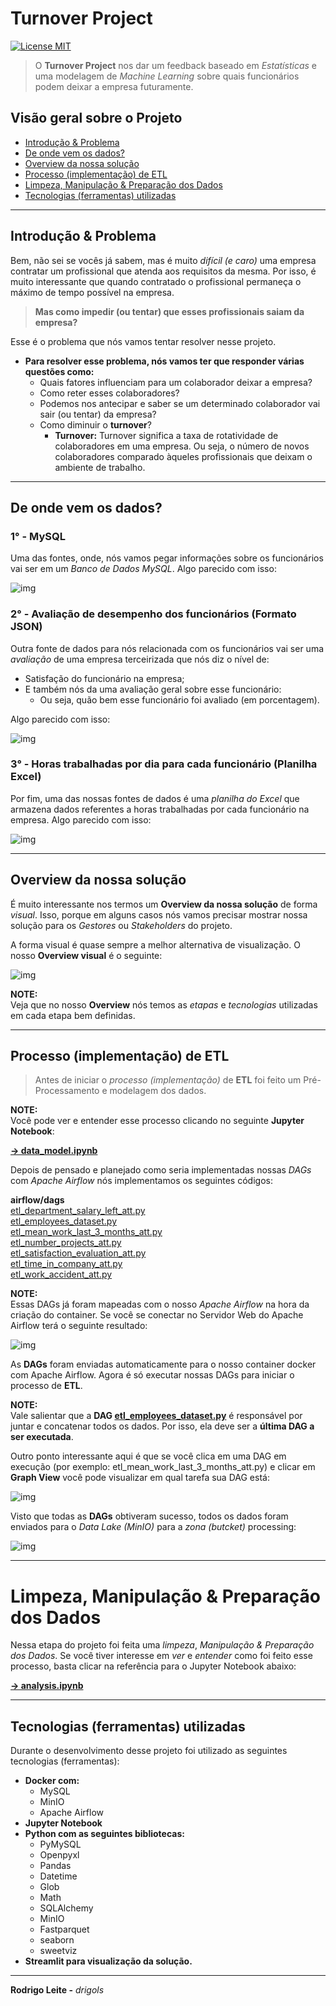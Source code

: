 # Turnover Project

[![License MIT](res/license-MIT-blue.svg)](LICENSE.md)

> O **Turnover Project** nos dar um feedback baseado em *Estatísticas* e uma modelagem de *Machine Learning* sobre quais funcionários podem deixar a empresa futuramente.

## Visão geral sobre o Projeto

 - [Introdução & Problema](#intro-problem)
 - [De onde vem os dados?](#data-source)
 - [Overview da nossa solução](#overview)
 - [Processo (implementação) de ETL](#etl-process)
 - [Limpeza, Manipulação & Preparação dos Dados](#clean-prepare)
 - [Tecnologias (ferramentas) utilizadas](#tech)

---

<div id="intro-problem"></div>

## Introdução & Problema

Bem, não sei se vocês já sabem, mas é muito *difícil (e caro)* uma empresa contratar um profissional que atenda aos requisitos da mesma. Por isso, é muito interessante que quando contratado o profissional permaneça o máximo de tempo possível na empresa.

> **Mas como impedir (ou tentar) que esses profissionais saiam da empresa?**

Esse é o problema que nós vamos tentar resolver nesse projeto.

 - **Para resolver esse problema, nós vamos ter que responder várias questões como:**
   - Quais fatores influenciam para um colaborador deixar a empresa?
   - Como reter esses colaboradores?
   - Podemos nos antecipar e saber se um determinado colaborador vai sair (ou tentar) da empresa?
   - Como diminuir o **turnover**?
     - **Turnover:** Turnover significa a taxa de rotatividade de colaboradores em uma empresa. Ou seja, o número de novos colaboradores comparado àqueles profissionais que deixam o ambiente de trabalho.

---

<div id="data-source"></div>

## De onde vem os dados?

### 1° - MySQL

Uma das fontes, onde, nós vamos pegar informações sobre os funcionários vai ser em um *Banco de Dados MySQL*. Algo parecido com isso:

![img](images/data-model-02.png)

### 2° - Avaliação de desempenho dos funcionários (Formato JSON)

Outra fonte de dados para nós relacionada com os funcionários vai ser uma *avaliação* de uma empresa terceirizada que nós diz o nível de:

 - Satisfação do funcionário na empresa;
 - E também nós da uma avaliação geral sobre esse funcionário:
   - Ou seja, quão bem esse funcionário foi avaliado (em porcentagem).

Algo parecido com isso:

![img](images/json-01.png)  

### 3° - Horas trabalhadas por dia para cada funcionário (Planilha Excel)

Por fim, uma das nossas fontes de dados é uma *planilha do Excel* que armazena dados referentes a horas trabalhadas por cada funcionário na empresa. Algo parecido com isso:

![img](images/excel-01.png)  

---

<div id="overview"></div>

## Overview da nossa solução

É muito interessante nos termos um **Overview da nossa solução** de forma *visual*. Isso, porque em alguns casos nós vamos precisar mostrar nossa solução para os *Gestores* ou *Stakeholders* do projeto.

A forma visual é quase sempre a melhor alternativa de visualização. O nosso **Overview visual** é o seguinte:

![img](images/overview.png)  

**NOTE:**  
Veja que no nosso **Overview** nós temos as *etapas* e *tecnologias* utilizadas em cada etapa bem definidas.

---

<div id="etl-process"></div>

## Processo (implementação) de ETL

> Antes de iniciar o *processo (implementação)* de **ETL** foi feito um Pré-Processamento e modelagem dos dados.

**NOTE:**  
Você pode ver e entender esse processo clicando no seguinte **Jupyter Notebook**:

**[→ data_model.ipynb](notebooks/data_model.ipynb)**  

Depois de pensado e planejado como seria implementadas nossas *DAGs* com *Apache Airflow* nós implementamos os seguintes códigos:

**airflow/dags**  
[etl_department_salary_left_att.py](airflow/dags/etl_department_salary_left_att.py)  
[etl_employees_dataset.py](airflow/dags/etl_employees_dataset.py)  
[etl_mean_work_last_3_months_att.py](airflow/dags/etl_mean_work_last_3_months_att.py)  
[etl_number_projects_att.py](airflow/dags/etl_number_projects_att.py)  
[etl_satisfaction_evaluation_att.py](airflow/dags/etl_satisfaction_evaluation_att.py)  
[etl_time_in_company_att.py](airflow/dags/etl_time_in_company_att.py)  
[etl_work_accident_att.py](airflow/dags/etl_work_accident_att.py)  

**NOTE:**  
Essas DAGs já foram mapeadas com o nosso *Apache Airflow* na hora da criação do container. Se você se conectar no Servidor Web do Apache Airflow terá o seguinte resultado:

![img](images/dags-01.png)  

As **DAGs** foram enviadas automaticamente para o nosso container docker com Apache Airflow. Agora é só executar nossas DAGs para iniciar o processo de **ETL**.

**NOTE:**  
Vale salientar que a **DAG [etl_employees_dataset.py](airflow/dags/etl_employees_dataset.py)** é responsável por juntar e concatenar todos os dados. Por isso, ela deve ser a **última DAG a ser executada**.

Outro ponto interessante aqui é que se você clica em uma DAG em execução (por exemplo: etl_mean_work_last_3_months_att.py) e clicar em **Graph View** você pode visualizar em qual tarefa sua DAG está:

![img](images/dags-02.png)  

Visto que todas as **DAGs** obtiveram sucesso, todos os dados foram enviados para o *Data Lake (MinIO)* para a *zona (butcket)* processing:

![img](images/minio-01.png)  

---

<div id="clean-prepare"></div>

# Limpeza, Manipulação & Preparação dos Dados

Nessa etapa do projeto foi feita uma *limpeza*, *Manipulação & *Preparação* dos Dados*. Se você tiver interesse em *ver* e *entender* como foi feito esse processo, basta clicar na referência para o Jupyter Notebook abaixo:

**[→ analysis.ipynb](notebooks/analysis.ipynb)**  

---

<div id="tech"></div>

## Tecnologias (ferramentas) utilizadas

Durante o desenvolvimento desse projeto foi utilizado as seguintes tecnologias (ferramentas):

 - **Docker com:**
   - MySQL
   - MinIO
   - Apache Airflow
 - **Jupyter Notebook**
 - **Python com as seguintes bibliotecas:**
   - PyMySQL
   - Openpyxl
   - Pandas
   - Datetime
   - Glob
   - Math
   - SQLAlchemy
   - MinIO
   - Fastparquet
   - seaborn
   - sweetviz
 - **Streamlit para visualização da solução.**

---

**Rodrigo Leite -** *drigols*
